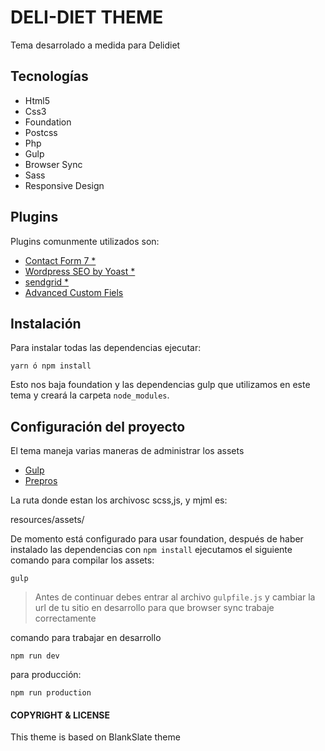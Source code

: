 # DELI-DIET THEME
Tema desarrolado a medida para Delidiet

## Tecnologías
* Html5
* Css3
* Foundation
* Postcss
* Php
* Gulp
* Browser Sync
* Sass
* Responsive Design

## Plugins
Plugins comunmente utilizados son:

* [Contact Form 7 *](http://contactform7.com/docs/)
* [Wordpress SEO by Yoast *](https://yoast.com/wordpress/plugins/seo/api/)
* [sendgrid *](https://wordpress.org/plugins/sendgrid-email-delivery-simplified/)
* [Advanced Custom Fiels](http://www.advancedcustomfields.com/resources/)

## Instalación
Para instalar todas las dependencias ejecutar:

    yarn ó npm install

Esto nos baja foundation y las dependencias gulp que utilizamos en este tema y creará la carpeta `node_modules`.

## Configuración del proyecto
El tema maneja varias maneras de administrar los assets

* [Gulp](http://gulpjs.com/)
* [Prepros](https://prepros.io/)

La ruta donde estan los archivosc scss,js, y mjml es:

   resources/assets/

De momento está configurado para usar foundation, después de haber instalado las dependencias con `npm install` ejecutamos el siguiente comando para compilar los assets:

   `gulp`

> Antes de continuar debes entrar al archivo `gulpfile.js` y cambiar la url de tu sitio en desarrollo para que browser sync trabaje correctamente

comando para trabajar en desarrollo

   `npm run dev`

para producción:

   `npm run production`

#### COPYRIGHT & LICENSE

This theme is based on BlankSlate theme